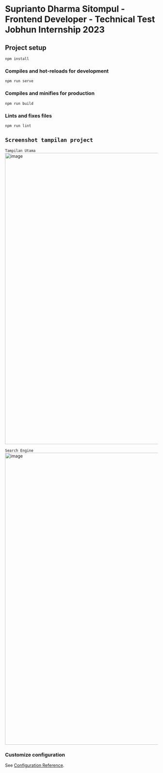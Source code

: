 # Suprianto Dharma Sitompul - Frontend Developer - Technical Test Jobhun Internship 2023  

## Project setup
```
npm install
```

### Compiles and hot-reloads for development
```
npm run serve
```

### Compiles and minifies for production
```
npm run build
```

### Lints and fixes files
```
npm run lint
```

## `Screenshot tampilan project`
`Tampilan Utama`
<img width="957" alt="image" src="https://user-images.githubusercontent.com/71377466/233306780-cc2422c3-e2e1-45b8-a5d0-f1427382149a.png">

`Search Engine`
<img width="959" alt="image" src="https://user-images.githubusercontent.com/71377466/233306962-2339f2dc-b2e6-4d8b-ae07-d448e8d9c008.png">






### Customize configuration
See [Configuration Reference](https://cli.vuejs.org/config/).
